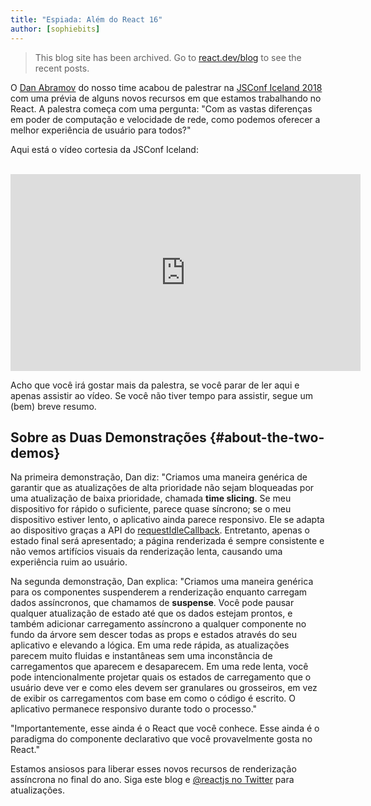 ```yaml
---
title: "Espiada: Além do React 16"
author: [sophiebits]
---
```


<div class="scary">

> This blog site has been archived. Go to [react.dev/blog](https://pt-br.react.dev/blog) to see the recent posts.

</div>

O [Dan Abramov](https://twitter.com/dan_abramov) do nosso time acabou de palestrar na [JSConf Iceland 2018](https://2018.jsconf.is/) com uma prévia de alguns novos recursos em que estamos trabalhando no React. A palestra começa com uma pergunta: "Com as vastas diferenças em poder de computação e velocidade de rede, como podemos oferecer a melhor experiência de usuário para todos?"

Aqui está o vídeo cortesia da JSConf Iceland:

<br>

<iframe width="560" height="315" src="https://www.youtube-nocookie.com/embed/nLF0n9SACd4?rel=0" frameborder="0" allow="autoplay; encrypted-media" allowfullscreen></iframe>

Acho que você irá gostar mais da palestra, se você parar de ler aqui e apenas assistir ao vídeo. Se você não tiver tempo para assistir, segue um (bem) breve resumo.

## Sobre as Duas Demonstrações {#about-the-two-demos}

Na primeira demonstração, Dan diz: "Criamos uma maneira genérica de garantir que as atualizações de alta prioridade não sejam bloqueadas por uma atualização de baixa prioridade, chamada **time slicing**. Se meu dispositivo for rápido o suficiente, parece quase síncrono; se o meu dispositivo estiver lento, o aplicativo ainda parece responsivo. Ele se adapta ao dispositivo graças a API do [requestIdleCallback](https://developers.google.com/web/updates/2015/08/using-requestidlecallback). Entretanto, apenas o estado final será apresentado; a página renderizada é sempre consistente e não vemos artifícios visuais da renderização lenta, causando uma experiência ruim ao usuário.

Na segunda demonstração, Dan explica: "Criamos uma maneira genérica para os componentes suspenderem a renderização enquanto carregam dados assíncronos, que chamamos de **suspense**. Você pode pausar qualquer atualização de estado até que os dados estejam prontos, e também adicionar carregamento assíncrono a qualquer componente no fundo da árvore sem descer todas as props e estados através do seu aplicativo e elevando a lógica. Em uma rede rápida, as atualizações parecem muito fluidas e instantâneas sem uma inconstância de carregamentos que aparecem e desaparecem. Em uma rede lenta, você pode intencionalmente projetar quais os estados de carregamento que o usuário deve ver e como eles devem ser granulares ou grosseiros, em vez de exibir os carregamentos com base em como o código é escrito. O aplicativo permanece responsivo durante todo o processo."

"Importantemente, esse ainda é o React que você conhece. Esse ainda é o paradigma do componente declarativo que você provavelmente gosta no React."

Estamos ansiosos para liberar esses novos recursos de renderização assíncrona no final do ano. Siga este blog e [@reactjs no Twitter](https://twitter.com/reactjs) para atualizações.
